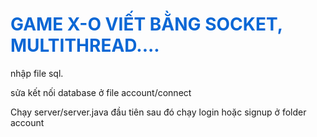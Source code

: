<h1 style="COLOR: #0a67d5;">GAME X-O VIẾT BẰNG SOCKET, MULTITHREAD....</h1>

nhập file sql.

sửa kết nối database ở file account/connect

Chạy server/server.java đầu tiên sau đó chạy login hoặc signup ở folder account

